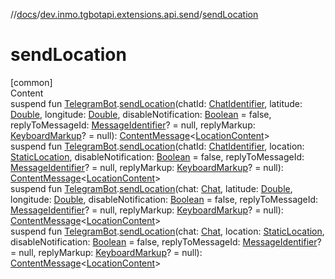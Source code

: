 //[docs](../../index.md)/[dev.inmo.tgbotapi.extensions.api.send](index.md)/[sendLocation](send-location.md)



# sendLocation  
[common]  
Content  
suspend fun [TelegramBot](../dev.inmo.tgbotapi.bot/index.md#%5Bdev.inmo.tgbotapi.bot%2FTelegramBot%2F%2F%2FPointingToDeclaration%2F%5D%2FClasslikes%2F625018081).[sendLocation](send-location.md)(chatId: [ChatIdentifier](../dev.inmo.tgbotapi.types/-chat-identifier/index.md), latitude: [Double](https://kotlinlang.org/api/latest/jvm/stdlib/kotlin/-double/index.html), longitude: [Double](https://kotlinlang.org/api/latest/jvm/stdlib/kotlin/-double/index.html), disableNotification: [Boolean](https://kotlinlang.org/api/latest/jvm/stdlib/kotlin/-boolean/index.html) = false, replyToMessageId: [MessageIdentifier](../dev.inmo.tgbotapi.types/index.md#%5Bdev.inmo.tgbotapi.types%2FMessageIdentifier%2F%2F%2FPointingToDeclaration%2F%5D%2FClasslikes%2F625018081)? = null, replyMarkup: [KeyboardMarkup](../dev.inmo.tgbotapi.types.buttons/-keyboard-markup/index.md)? = null): [ContentMessage](../dev.inmo.tgbotapi.types.message.abstracts/-content-message/index.md)<[LocationContent](../dev.inmo.tgbotapi.types.message.content/-location-content/index.md)>  
suspend fun [TelegramBot](../dev.inmo.tgbotapi.bot/index.md#%5Bdev.inmo.tgbotapi.bot%2FTelegramBot%2F%2F%2FPointingToDeclaration%2F%5D%2FClasslikes%2F625018081).[sendLocation](send-location.md)(chatId: [ChatIdentifier](../dev.inmo.tgbotapi.types/-chat-identifier/index.md), location: [StaticLocation](../dev.inmo.tgbotapi.types.location/-static-location/index.md), disableNotification: [Boolean](https://kotlinlang.org/api/latest/jvm/stdlib/kotlin/-boolean/index.html) = false, replyToMessageId: [MessageIdentifier](../dev.inmo.tgbotapi.types/index.md#%5Bdev.inmo.tgbotapi.types%2FMessageIdentifier%2F%2F%2FPointingToDeclaration%2F%5D%2FClasslikes%2F625018081)? = null, replyMarkup: [KeyboardMarkup](../dev.inmo.tgbotapi.types.buttons/-keyboard-markup/index.md)? = null): [ContentMessage](../dev.inmo.tgbotapi.types.message.abstracts/-content-message/index.md)<[LocationContent](../dev.inmo.tgbotapi.types.message.content/-location-content/index.md)>  
suspend fun [TelegramBot](../dev.inmo.tgbotapi.bot/index.md#%5Bdev.inmo.tgbotapi.bot%2FTelegramBot%2F%2F%2FPointingToDeclaration%2F%5D%2FClasslikes%2F625018081).[sendLocation](send-location.md)(chat: [Chat](../dev.inmo.tgbotapi.types.chat.abstracts/-chat/index.md), latitude: [Double](https://kotlinlang.org/api/latest/jvm/stdlib/kotlin/-double/index.html), longitude: [Double](https://kotlinlang.org/api/latest/jvm/stdlib/kotlin/-double/index.html), disableNotification: [Boolean](https://kotlinlang.org/api/latest/jvm/stdlib/kotlin/-boolean/index.html) = false, replyToMessageId: [MessageIdentifier](../dev.inmo.tgbotapi.types/index.md#%5Bdev.inmo.tgbotapi.types%2FMessageIdentifier%2F%2F%2FPointingToDeclaration%2F%5D%2FClasslikes%2F625018081)? = null, replyMarkup: [KeyboardMarkup](../dev.inmo.tgbotapi.types.buttons/-keyboard-markup/index.md)? = null): [ContentMessage](../dev.inmo.tgbotapi.types.message.abstracts/-content-message/index.md)<[LocationContent](../dev.inmo.tgbotapi.types.message.content/-location-content/index.md)>  
suspend fun [TelegramBot](../dev.inmo.tgbotapi.bot/index.md#%5Bdev.inmo.tgbotapi.bot%2FTelegramBot%2F%2F%2FPointingToDeclaration%2F%5D%2FClasslikes%2F625018081).[sendLocation](send-location.md)(chat: [Chat](../dev.inmo.tgbotapi.types.chat.abstracts/-chat/index.md), location: [StaticLocation](../dev.inmo.tgbotapi.types.location/-static-location/index.md), disableNotification: [Boolean](https://kotlinlang.org/api/latest/jvm/stdlib/kotlin/-boolean/index.html) = false, replyToMessageId: [MessageIdentifier](../dev.inmo.tgbotapi.types/index.md#%5Bdev.inmo.tgbotapi.types%2FMessageIdentifier%2F%2F%2FPointingToDeclaration%2F%5D%2FClasslikes%2F625018081)? = null, replyMarkup: [KeyboardMarkup](../dev.inmo.tgbotapi.types.buttons/-keyboard-markup/index.md)? = null): [ContentMessage](../dev.inmo.tgbotapi.types.message.abstracts/-content-message/index.md)<[LocationContent](../dev.inmo.tgbotapi.types.message.content/-location-content/index.md)>  



